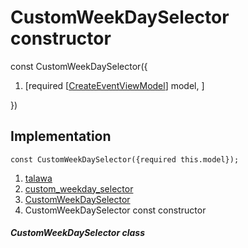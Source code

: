 
<div>

# CustomWeekDaySelector constructor

</div>


const CustomWeekDaySelector({

1.  [required
    [[CreateEventViewModel](../../view_model_after_auth_view_models_event_view_models_create_event_view_model/CreateEventViewModel-class.md)]
    model, ]

})



## Implementation

``` language-dart
const CustomWeekDaySelector({required this.model});
```







1.  [talawa](../../index.md)
2.  [custom_weekday_selector](../../widgets_custom_weekday_selector/)
3.  [CustomWeekDaySelector](../../widgets_custom_weekday_selector/CustomWeekDaySelector-class.md)
4.  CustomWeekDaySelector const constructor

##### CustomWeekDaySelector class







